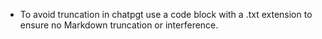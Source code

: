 - To avoid truncation in chatpgt use a code block with a .txt extension 
to ensure no Markdown truncation or interference.
